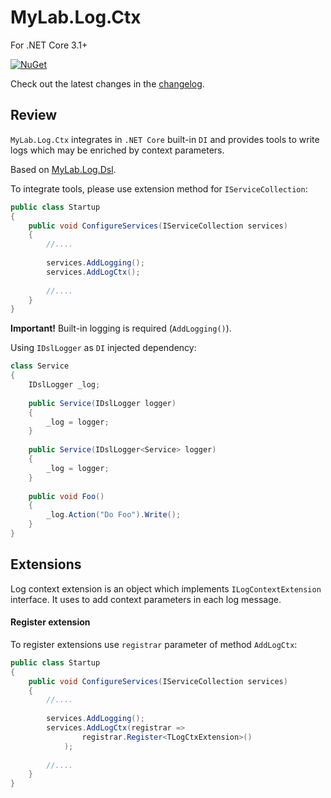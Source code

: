 # MyLab.Log.Ctx

For .NET Core 3.1+

[![NuGet](https://img.shields.io/nuget/v/MyLab.Log.Ctx.svg)](https://www.nuget.org/packages/MyLab.Log.Ctx/)

Check out the latest changes in the [changelog](/changelog.md).

## Review

`MyLab.Log.Ctx` integrates in `.NET Core` built-in `DI` and provides tools to write logs which may be enriched by context parameters.

Based on [MyLab.Log.Dsl](https://github.com/mylab-log/log-dsl).

To integrate tools, please use extension method for `IServiceCollection`:

```c#
public class Startup
{
    public void ConfigureServices(IServiceCollection services)
    {
	    //....
	    
        services.AddLogging();
        services.AddLogCtx();	
        
        //....
    }
}
```

**Important!** Built-in logging is required (`AddLogging()`).

Using `IDslLogger` as `DI` injected dependency:

```c#
class Service
{
	IDslLogger _log;
	
	public Service(IDslLogger logger)
	{
		_log = logger;
	}
	
	public Service(IDslLogger<Service> logger)
	{
		_log = logger;
	}
	
	public void Foo()
	{
		_log.Action("Do Foo").Write();
	}
}
```

## Extensions

Log context extension is an object which implements `ILogContextExtension` interface. It uses to add context parameters in each log message.

#### Register extension

To register extensions use `registrar` parameter of method `AddLogCtx`:

```c#
public class Startup
{
    public void ConfigureServices(IServiceCollection services)
    {
	    //....
	    
        services.AddLogging();
        services.AddLogCtx(registrar => 
        		registrar.Register<TLogCtxExtension>()
        	);	
        
        //....
    }
}
```